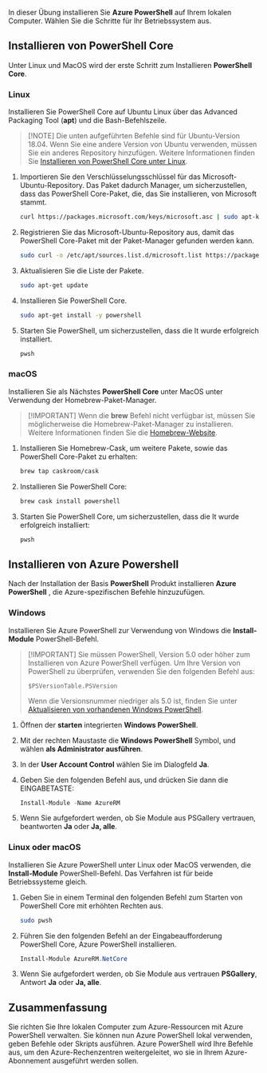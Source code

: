 
In dieser Übung installieren Sie **Azure PowerShell** auf Ihrem lokalen Computer. Wählen Sie die Schritte für Ihr Betriebssystem aus.

## <a name="install-powershell-core"></a>Installieren von PowerShell Core
Unter Linux und MacOS wird der erste Schritt zum Installieren **PowerShell Core**.

### <a name="linux"></a>Linux
Installieren Sie PowerShell Core auf Ubuntu Linux über das Advanced Packaging Tool (**apt**) und die Bash-Befehlszeile. 

> [!NOTE] Die unten aufgeführten Befehle sind für Ubuntu-Version 18.04. Wenn Sie eine andere Version von Ubuntu verwenden, müssen Sie ein anderes Repository hinzufügen. Weitere Informationen finden Sie [Installieren von PowerShell Core unter Linux](https://docs.microsoft.com/en-us/powershell/scripting/setup/installing-powershell-core-on-linux).

1. Importieren Sie den Verschlüsselungsschlüssel für das Microsoft-Ubuntu-Repository. Das Paket dadurch Manager, um sicherzustellen, dass das PowerShell Core-Paket, die, das Sie installieren, von Microsoft stammt.

    ```bash
    curl https://packages.microsoft.com/keys/microsoft.asc | sudo apt-key add -
    ```
1. Registrieren Sie das Microsoft-Ubuntu-Repository aus, damit das PowerShell Core-Paket mit der Paket-Manager gefunden werden kann.

    ```bash
    sudo curl -o /etc/apt/sources.list.d/microsoft.list https://packages.microsoft.com/config/ubuntu/18.04/prod.list
    ```

1. Aktualisieren Sie die Liste der Pakete.

    ```bash
    sudo apt-get update
    ```

1. Installieren Sie PowerShell Core.

    ```bash
    sudo apt-get install -y powershell
    ```

1. Starten Sie PowerShell, um sicherzustellen, dass die It wurde erfolgreich installiert.

    ```bash
    pwsh
    ```

### <a name="macos"></a>macOS
Installieren Sie als Nächstes **PowerShell Core** unter MacOS unter Verwendung der Homebrew-Paket-Manager.

> [!IMPORTANT] Wenn die **brew** Befehl nicht verfügbar ist, müssen Sie möglicherweise die Homebrew-Paket-Manager zu installieren. Weitere Informationen finden Sie die [Homebrew-Website](https://brew.sh/).

1. Installieren Sie Homebrew-Cask, um weitere Pakete, sowie das PowerShell Core-Paket zu erhalten:

    ```bash
    brew tap caskroom/cask
    ```
1. Installieren Sie PowerShell Core:

    ```bash
    brew cask install powershell
    ```

1. Starten Sie PowerShell Core, um sicherzustellen, dass die It wurde erfolgreich installiert:

    ```bash
    pwsh
    ```

## <a name="install-azure-powershell"></a>Installieren von Azure Powershell
Nach der Installation der Basis **PowerShell** Produkt installieren **Azure PowerShell** , die Azure-spezifischen Befehle hinzuzufügen.

### <a name="windows"></a>Windows
Installieren Sie Azure PowerShell zur Verwendung von Windows die **Install-Module** PowerShell-Befehl.

> [!IMPORTANT] Sie müssen PowerShell, Version 5.0 oder höher zum Installieren von Azure PowerShell verfügen. Um Ihre Version von PowerShell zu überprüfen, verwenden Sie den folgenden Befehl aus: 
>
> `$PSVersionTable.PSVersion` 
>
>Wenn die Versionsnummer niedriger als 5.0 ist, finden Sie unter [Aktualisieren von vorhandenen Windows PowerShell](https://docs.microsoft.com/en-us/powershell/scripting/setup/installing-windows-powershell?view=powershell-6#upgrading-existing-windows-powershell).

1. Öffnen der **starten** integrierten **Windows PowerShell**.
1. Mit der rechten Maustaste die **Windows PowerShell** Symbol, und wählen **als Administrator ausführen**.
1. In der **User Account Control** wählen Sie im Dialogfeld **Ja**.
1. Geben Sie den folgenden Befehl aus, und drücken Sie dann die EINGABETASTE:

    ```powershell
    Install-Module -Name AzureRM
    ```
1. Wenn Sie aufgefordert werden, ob Sie Module aus PSGallery vertrauen, beantworten **Ja** oder **Ja, alle**.

### <a name="linux-or-macos"></a>Linux oder macOS
Installieren Sie Azure PowerShell unter Linux oder MacOS verwenden, die **Install-Module** PowerShell-Befehl. Das Verfahren ist für beide Betriebssysteme gleich.

1. Geben Sie in einem Terminal den folgenden Befehl zum Starten von PowerShell Core mit erhöhten Rechten aus.

    ```bash
    sudo pwsh
    ```

1. Führen Sie den folgenden Befehl an der Eingabeaufforderung PowerShell Core, Azure PowerShell installieren.

    ```powershell
    Install-Module AzureRM.NetCore
    ```

1. Wenn Sie aufgefordert werden, ob Sie Module aus vertrauen **PSGallery**, Antwort **Ja** oder **Ja, alle**.

## <a name="summary"></a>Zusammenfassung
Sie richten Sie Ihre lokalen Computer zum Azure-Ressourcen mit Azure PowerShell verwalten. Sie können nun Azure PowerShell lokal verwenden, geben Befehle oder Skripts ausführen. Azure PowerShell wird Ihre Befehle aus, um den Azure-Rechenzentren weitergeleitet, wo sie in Ihrem Azure-Abonnement ausgeführt werden sollen.
